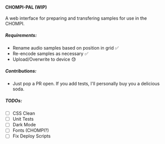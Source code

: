 #### CHOMPI-PAL (WIP)

A web interface for preparing and transfering samples for use in the CHOMPI. 

##### Requirements:

- Rename audio samples based on position in grid ✅
- Re-encode samples as necessary ✅
- Upload/Overwrite to device 😓


##### Contributions:

- Just pop a PR open. If you add tests, I'll personally buy you a delicious soda. 

##### TODOs:

- [ ] CSS Clean
- [ ] Unit Tests
- [ ] Dark Mode
- [ ] Fonts (CHOMPI?)
- [ ] Fix Deploy Scripts